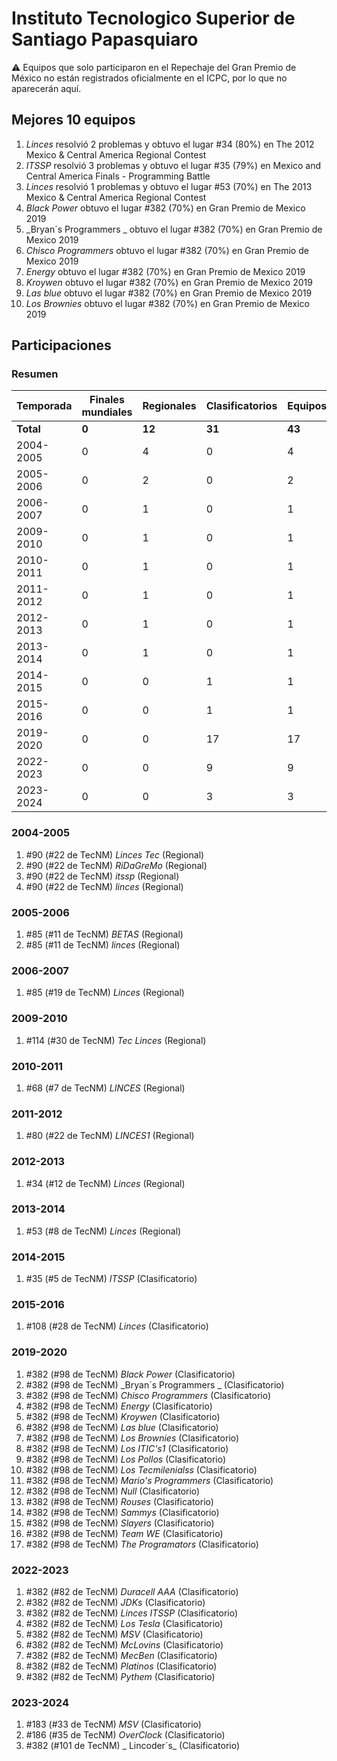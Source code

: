 ---
---

# Instituto Tecnologico Superior de Santiago Papasquiaro

:warning: Equipos que solo participaron en el Repechaje del Gran Premio de México no están registrados oficialmente en el ICPC, por lo que no aparecerán aquí.

## Mejores 10 equipos

1. _Linces_ resolvió 2 problemas y obtuvo el lugar #34 (80%) en The 2012 Mexico & Central America Regional Contest
1. _ITSSP_ resolvió 3 problemas y obtuvo el lugar #35 (79%) en Mexico and Central America Finals - Programming Battle
1. _Linces_ resolvió 1 problemas y obtuvo el lugar #53 (70%) en The 2013 Mexico & Central America Regional Contest
1. _Black Power_ obtuvo el lugar #382 (70%) en Gran Premio de Mexico 2019
1. _Bryan´s Programmers _ obtuvo el lugar #382 (70%) en Gran Premio de Mexico 2019
1. _Chisco Programmers_ obtuvo el lugar #382 (70%) en Gran Premio de Mexico 2019
1. _Energy_ obtuvo el lugar #382 (70%) en Gran Premio de Mexico 2019
1. _Kroywen_ obtuvo el lugar #382 (70%) en Gran Premio de Mexico 2019
1. _Las blue_ obtuvo el lugar #382 (70%) en Gran Premio de Mexico 2019
1. _Los Brownies_ obtuvo el lugar #382 (70%) en Gran Premio de Mexico 2019

## Participaciones

### Resumen

| Temporada | Finales mundiales | Regionales | Clasificatorios | Equipos |
| --- | --- | --- | --- | --- |
| **Total** | **0** | **12** | **31** | **43** |
| 2004-2005 | 0 | 4 | 0 | 4 |
| 2005-2006 | 0 | 2 | 0 | 2 |
| 2006-2007 | 0 | 1 | 0 | 1 |
| 2009-2010 | 0 | 1 | 0 | 1 |
| 2010-2011 | 0 | 1 | 0 | 1 |
| 2011-2012 | 0 | 1 | 0 | 1 |
| 2012-2013 | 0 | 1 | 0 | 1 |
| 2013-2014 | 0 | 1 | 0 | 1 |
| 2014-2015 | 0 | 0 | 1 | 1 |
| 2015-2016 | 0 | 0 | 1 | 1 |
| 2019-2020 | 0 | 0 | 17 | 17 |
| 2022-2023 | 0 | 0 | 9 | 9 |
| 2023-2024 | 0 | 0 | 3 | 3 |

### 2004-2005

1. #90 (#22 de TecNM) _Linces Tec_ (Regional)
1. #90 (#22 de TecNM) _RiDaGreMo_ (Regional)
1. #90 (#22 de TecNM) _itssp_ (Regional)
1. #90 (#22 de TecNM) _linces_ (Regional)

### 2005-2006

1. #85 (#11 de TecNM) _BETAS_ (Regional)
1. #85 (#11 de TecNM) _linces_ (Regional)

### 2006-2007

1. #85 (#19 de TecNM) _Linces_ (Regional)

### 2009-2010

1. #114 (#30 de TecNM) _Tec Linces_ (Regional)

### 2010-2011

1. #68 (#7 de TecNM) _LINCES_ (Regional)

### 2011-2012

1. #80 (#22 de TecNM) _LINCES1_ (Regional)

### 2012-2013

1. #34 (#12 de TecNM) _Linces_ (Regional)

### 2013-2014

1. #53 (#8 de TecNM) _Linces_ (Regional)

### 2014-2015

1. #35 (#5 de TecNM) _ITSSP_ (Clasificatorio)

### 2015-2016

1. #108 (#28 de TecNM) _Linces_ (Clasificatorio)

### 2019-2020

1. #382 (#98 de TecNM) _Black Power_ (Clasificatorio)
1. #382 (#98 de TecNM) _Bryan´s Programmers _ (Clasificatorio)
1. #382 (#98 de TecNM) _Chisco Programmers_ (Clasificatorio)
1. #382 (#98 de TecNM) _Energy_ (Clasificatorio)
1. #382 (#98 de TecNM) _Kroywen_ (Clasificatorio)
1. #382 (#98 de TecNM) _Las blue_ (Clasificatorio)
1. #382 (#98 de TecNM) _Los Brownies_ (Clasificatorio)
1. #382 (#98 de TecNM) _Los ITIC's1_ (Clasificatorio)
1. #382 (#98 de TecNM) _Los Pollos_ (Clasificatorio)
1. #382 (#98 de TecNM) _Los Tecmilenialss_ (Clasificatorio)
1. #382 (#98 de TecNM) _Mario's Programmers_ (Clasificatorio)
1. #382 (#98 de TecNM) _Null_ (Clasificatorio)
1. #382 (#98 de TecNM) _Rouses_ (Clasificatorio)
1. #382 (#98 de TecNM) _Sammys_ (Clasificatorio)
1. #382 (#98 de TecNM) _Slayers_ (Clasificatorio)
1. #382 (#98 de TecNM) _Team WE_ (Clasificatorio)
1. #382 (#98 de TecNM) _The Programators_ (Clasificatorio)

### 2022-2023

1. #382 (#82 de TecNM) _Duracell AAA_ (Clasificatorio)
1. #382 (#82 de TecNM) _JDKs_ (Clasificatorio)
1. #382 (#82 de TecNM) _Linces ITSSP_ (Clasificatorio)
1. #382 (#82 de TecNM) _Los Tesla_ (Clasificatorio)
1. #382 (#82 de TecNM) _MSV_ (Clasificatorio)
1. #382 (#82 de TecNM) _McLovins_ (Clasificatorio)
1. #382 (#82 de TecNM) _MecBen_ (Clasificatorio)
1. #382 (#82 de TecNM) _Platinos_ (Clasificatorio)
1. #382 (#82 de TecNM) _Pythem_ (Clasificatorio)

### 2023-2024

1. #183 (#33 de TecNM) _MSV_ (Clasificatorio)
1. #186 (#35 de TecNM) _OverClock_ (Clasificatorio)
1. #382 (#101 de TecNM) _      Lincoder´s_ (Clasificatorio)



